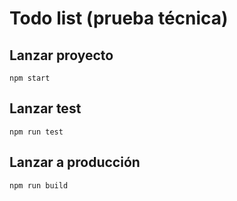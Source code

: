 # Todo list (prueba técnica)

## Lanzar proyecto
```
npm start
```

## Lanzar test

```
npm run test
```


## Lanzar a producción

```
npm run build
```